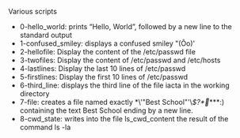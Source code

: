 Various scripts
* 0-hello_world: prints “Hello, World”, followed by a new line to the standard output
* 1-confused_smiley: displays a confused smiley "(Ôo)'
* 2-hellofile: Display the content of the /etc/passwd file
* 3-twofiles: Display the content of /etc/passwd and /etc/hosts
* 4-lastlines: Display the last 10 lines of /etc/passwd
* 5-firstlines: Display the first 10 lines of /etc/passwd
* 6-third_line: displays the third line of the file iacta in the working directory
* 7-file: creates a file named exactly \*\\'"Best School"\'\\*$\?\**\*\*\*:) containing the text Best School ending by a new line. 
* 8-cwd_state: writes into the file ls_cwd_content the result of the command ls -la
